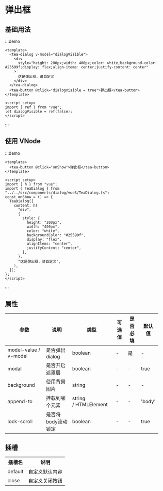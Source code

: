# 弹出框

## 基础用法

:::demo

```vue
<template>
  <tea-dialog v-model="dialogVisible">
    <div
      style="height: 200px;width: 400px;color: white;background-color: #25599f;display: flex;align-items: center;justify-content: center"
    >
      这是弹出框，请自定义
    </div>
  </tea-dialog>
  <tea-button @click="dialogVisible = true">弹出框</tea-button>
</template>

<script setup>
import { ref } from "vue";
let dialogVisible = ref(false);
</script>
```

:::

## 使用 VNode

:::demo

```vue
<template>
  <tea-button @click="onShow">弹出框</tea-button>
</template>

<script setup>
import { h } from "vue";
import { TeaDialog } from "../../src/components/dialog/vue3/TeaDialog.ts";
const onShow = () => {
  TeaDialog({
    content: h(
      "div",
      {
        style: {
          height: "200px",
          width: "400px",
          color: "white",
          backgroundColor: "#25599f",
          display: "flex",
          alignItems: "center",
          justifyContent: "center",
        },
      },
      "这是弹出框，请自定义",
    ),
  });
};
</script>
```

:::

## 属性

| 参数                    | 说明          | 类型                   | 可选值 | 是否必填 | 默认值    |
| --------------------- | ----------- | -------------------- | --- | ---- | ------ |
| model-value / v-model | 是否弹出dialog  | boolean              | -   | 是    | -      |
| modal                 | 是否开启遮罩层     | boolean              | -   | -    | true   |
| background            | 使用背景图片      | string               | -   | -    | -      |
| append-to             | 挂载到哪个元素     | string / HTMLElement | -   | -    | 'body' |
| lock-scroll           | 是否将body滚动锁定 | boolean              | -   | -    | true   |

## 插槽

| 插槽名     | 说明                                  |
| ------- | ----------------------------------- |
| default | 自定义默认内容                             |
| close   | 自定义关闭按钮 |
